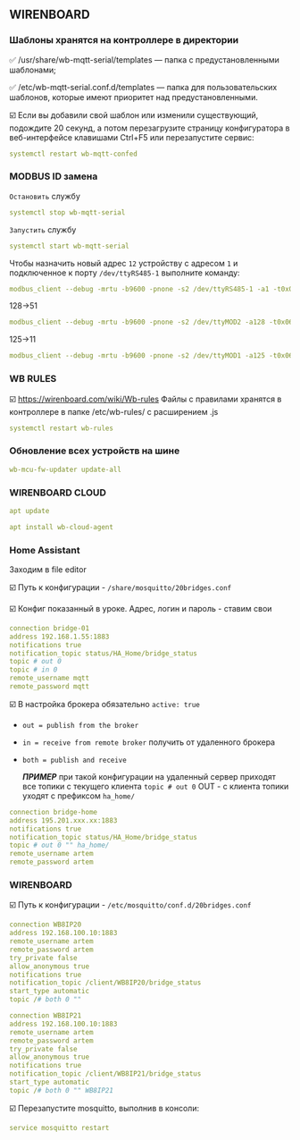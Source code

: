 ## WIRENBOARD


###  Шаблоны хранятся на контроллере в директории

:white_check_mark: /usr/share/wb-mqtt-serial/templates  — папка с предустановленными шаблонами;

:white_check_mark: /etc/wb-mqtt-serial.conf.d/templates — папка для пользовательских шаблонов, которые имеют приоритет над предустановленными.

:ballot_box_with_check: Если вы добавили свой шаблон или изменили существующий, подождите 20 секунд, а потом перезагрузите страницу конфигуратора в веб-интерфейсе клавишами Ctrl+F5 или перезапустите сервис:
```yaml
systemctl restart wb-mqtt-confed
```

### MODBUS ID замена

`Остановить` службу 
```yaml
systemctl stop wb-mqtt-serial 
```
`Запустить` службу 
```yaml
systemctl start wb-mqtt-serial 
```

Чтобы назначить новый адрес `12` устройству с адресом `1` и подключенное к порту `/dev/ttyRS485-1` выполните команду:
```yaml
modbus_client --debug -mrtu -b9600 -pnone -s2 /dev/ttyRS485-1 -a1 -t0x06 -r128 12  
```
128->51
```yaml
modbus_client --debug -mrtu -b9600 -pnone -s2 /dev/ttyMOD2 -a128 -t0x06 -r128 51  
```
125->11
```yaml
modbus_client --debug -mrtu -b9600 -pnone -s2 /dev/ttyMOD1 -a125 -t0x06 -r128 11  
```

### WB RULES
:ballot_box_with_check: https://wirenboard.com/wiki/Wb-rules
Файлы с правилами хранятся в контроллере в папке /etc/wb-rules/ с расширением .js
```yaml
systemctl restart wb-rules
```

### Обновление всех устройств на шине

```yaml
wb-mcu-fw-updater update-all
```

### WIRENBOARD CLOUD

```yaml
apt update
```
```yaml
apt install wb-cloud-agent
```

### Home Assistant
Заходим в file editor

:ballot_box_with_check: Путь к конфигурации - `/share/mosquitto/20bridges.conf`     

:ballot_box_with_check: Конфиг показанный в уроке. Адрес, логин и пароль - ставим свои    


```yaml
connection bridge-01
address 192.168.1.55:1883
notifications true
notification_topic status/HA_Home/bridge_status
topic # out 0
topic # in 0
remote_username mqtt
remote_password mqtt
```
:ballot_box_with_check: В настройка брокера обязательно
`active: true`

- `out = publish from the broker`
- `in = receive from remote broker` получить от удаленного брокера
- `both = publish and receive`

  ***ПРИМЕР***
  при такой конфигурации на удаленный сервер приходят все топики с текущего клиента `topic # out 0` OUT - с клиента топики уходят с префиксом `ha_home/`
```yaml
connection bridge-home
address 195.201.xxx.xx:1883
notifications true
notification_topic status/HA_Home/bridge_status
topic # out 0 "" ha_home/
remote_username artem
remote_password artem
```
### WIRENBOARD

:ballot_box_with_check: Путь к конфигурации - `/etc/mosquitto/conf.d/20bridges.conf`     

```yaml
connection WB8IP20
address 192.168.100.10:1883
remote_username artem
remote_password artem
try_private false
allow_anonymous true
notifications true
notification_topic /client/WB8IP20/bridge_status
start_type automatic
topic /# both 0 ""
```
```yaml
connection WB8IP21
address 192.168.100.10:1883
remote_username artem
remote_password artem
try_private false
allow_anonymous true
notifications true
notification_topic /client/WB8IP21/bridge_status
start_type automatic
topic /# both 0 "" WB8IP21
```
:ballot_box_with_check: Перезапустите mosquitto, выполнив в консоли:
```yaml
service mosquitto restart
```

